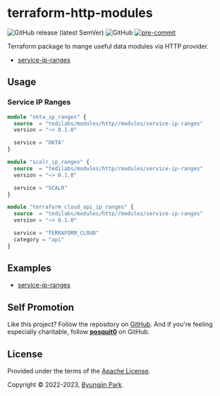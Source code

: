 # terraform-http-modules

![GitHub release (latest SemVer)](https://img.shields.io/github/v/release/tedilabs/terraform-http-modules?color=blue&sort=semver&style=flat-square)
![GitHub](https://img.shields.io/github/license/tedilabs/terraform-http-modules?color=blue&style=flat-square)
[![pre-commit](https://img.shields.io/badge/pre--commit-enabled-brightgreen?logo=pre-commit&logoColor=white&style=flat-square)](https://github.com/pre-commit/pre-commit)

Terraform package to mange useful data modules via HTTP provider.

- [service-ip-ranges](./modules/service-ip-ranges)


## Usage

### Service IP Ranges

```tf
module "okta_ip_ranges" {
  source  = "tedilabs/modules/http//modules/service-ip-ranges"
  version = "~> 0.1.0"

  service = "OKTA"
}

module "scalr_ip_ranges" {
  source  = "tedilabs/modules/http//modules/service-ip-ranges"
  version = "~> 0.1.0"

  service = "SCALR"
}

module "terraform_cloud_api_ip_ranges" {
  source  = "tedilabs/modules/http//modules/service-ip-ranges"
  version = "~> 0.1.0"

  service = "TERRAFORM_CLOUD"
  category = "api"
}
```


## Examples

- [service-ip-ranges](./examples/service-ip-ranges)


## Self Promotion

Like this project? Follow the repository on [GitHub](https://github.com/tedilabs/terraform-http-modules). And if you're feeling especially charitable, follow **[posquit0](https://github.com/posquit0)** on GitHub.


## License

Provided under the terms of the [Apache License](LICENSE).

Copyright © 2022-2023, [Byungjin Park](https://www.posquit0.com).
